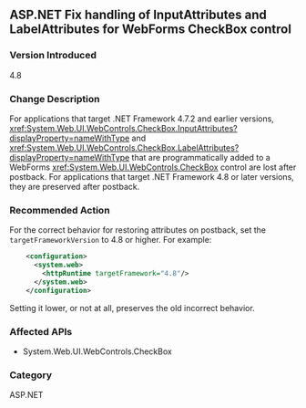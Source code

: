 ## ASP.NET Fix handling of InputAttributes and LabelAttributes for WebForms CheckBox control

### Version Introduced
4.8

### Change Description
For applications that target .NET Framework 4.7.2 and earlier versions, <xref:System.Web.UI.WebControls.CheckBox.InputAttributes?displayProperty=nameWithType> and <xref:System.Web.UI.WebControls.CheckBox.LabelAttributes?displayProperty=nameWithType> that are programmatically added to a WebForms <xref:System.Web.UI.WebControls.CheckBox> control are lost
after postback. For applications that target .NET Framework 4.8 or later versions, they are preserved after postback.

### Recommended Action
For the correct behavior for restoring attributes on postback, set the `targetFrameworkVersion` to 4.8 or higher. For example:

```xml
    <configuration>
      <system.web>
        <httpRuntime targetFramework="4.8"/>
      </system.web>
    </configuration>
```

Setting it lower, or not at all, preserves the old incorrect behavior.

### Affected APIs
* System.Web.UI.WebControls.CheckBox

### Category
ASP.NET

<!--
    ### 643614	<ASP.NET WebForms> Buggy handling of InputAttributes and LabelAttributes in ASP.NET WebForms CheckBox control

-->


